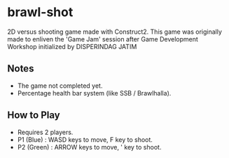 # brawl-shot
2D versus shooting game made with Construct2.
This game was originally made to enliven the 'Game Jam' session after Game Development Workshop initialized by DISPERINDAG JATIM

## Notes
- The game not completed yet.
- Percentage health bar system (like SSB / Brawlhalla).

## How to Play
- Requires 2 players.
- P1 (Blue) : WASD keys to move, F key to shoot.
- P2 (Green) : ARROW keys to move, ' key to shoot.
